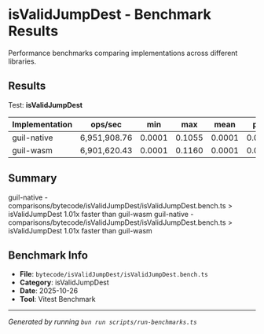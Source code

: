 # isValidJumpDest - Benchmark Results

Performance benchmarks comparing implementations across different libraries.

## Results

Test: **isValidJumpDest**

| Implementation | ops/sec | min | max | mean | p75 | p99 | p995 | p999 | rme | samples | notes |
|---|---|---|---|---|---|---|---|---|---|---|---|
| guil-native | 6,951,908.76 | 0.0001 | 0.1055 | 0.0001 | 0.0002 | 0.0002 | 0.0002 | 0.0003 | ±0.10% | 3475955 | fastest |
| guil-wasm | 6,901,620.43 | 0.0001 | 0.1160 | 0.0001 | 0.0002 | 0.0002 | 0.0002 | 0.0003 | ±0.08% | 3450811 |  |

## Summary

guil-native - comparisons/bytecode/isValidJumpDest/isValidJumpDest.bench.ts > isValidJumpDest
1.01x faster than guil-wasm
guil-native - comparisons/bytecode/isValidJumpDest/isValidJumpDest.bench.ts > isValidJumpDest
1.01x faster than guil-wasm

## Benchmark Info

- **File**: `bytecode/isValidJumpDest/isValidJumpDest.bench.ts`
- **Category**: isValidJumpDest
- **Date**: 2025-10-26
- **Tool**: Vitest Benchmark

---

*Generated by running `bun run scripts/run-benchmarks.ts`*
